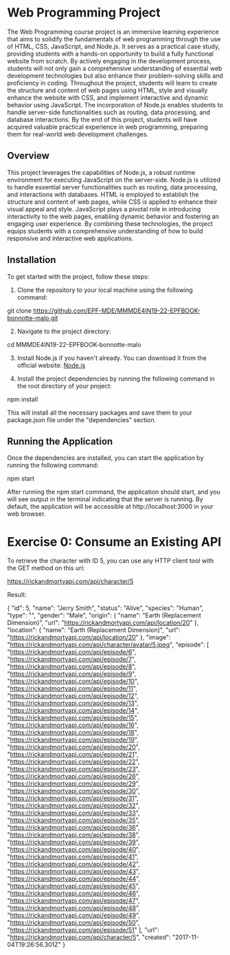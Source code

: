 # Web Programming Project

The Web Programming course project is an immersive learning experience that aims to solidify the fundamentals of web programming through the use of HTML, CSS, JavaScript, and Node.js. It serves as a practical case study, providing students with a hands-on opportunity to build a fully functional website from scratch. By actively engaging in the development process, students will not only gain a comprehensive understanding of essential web development technologies but also enhance their problem-solving skills and proficiency in coding. Throughout the project, students will learn to create the structure and content of web pages using HTML, style and visually enhance the website with CSS, and implement interactive and dynamic behavior using JavaScript. The incorporation of Node.js enables students to handle server-side functionalities such as routing, data processing, and database interactions. By the end of this project, students will have acquired valuable practical experience in web programming, preparing them for real-world web development challenges.

## Overview

This project leverages the capabilities of Node.js, a robust runtime environment for executing JavaScript on the server-side. Node.js is utilized to handle essential server functionalities such as routing, data processing, and interactions with databases. HTML is employed to establish the structure and content of web pages, while CSS is applied to enhance their visual appeal and style. JavaScript plays a pivotal role in introducing interactivity to the web pages, enabling dynamic behavior and fostering an engaging user experience. By combining these technologies, the project equips students with a comprehensive understanding of how to build responsive and interactive web applications.

## Installation

To get started with the project, follow these steps:

1. Clone the repository to your local machine using the following command:

git clone https://github.com/EPF-MDE/MMMDE4IN19-22-EPFBOOK-bonnotte-malo.git

2. Navigate to the project directory:

cd MMMDE4IN19-22-EPFBOOK-bonnotte-malo

3. Install Node.js if you haven't already. You can download it from the official website: [Node.js](https://nodejs.org)

4. Install the project dependencies by running the following command in the root directory of your project:

npm install

This will install all the necessary packages and save them to your package.json file under the "dependencies" section.

## Running the Application

Once the dependencies are installed, you can start the application by running the following command:

npm start

After running the npm start command, the application should start, and you will see output in the terminal indicating that the server is running. By default, the application will be accessible at http://localhost:3000 in your web browser.

# Exercise 0: Consume an Existing API

To retrieve the character with ID 5, you can use any HTTP client tool with the GET method on this url:

https://rickandmortyapi.com/api/character/5

Result:

{
	"id": 5,
	"name": "Jerry Smith",
	"status": "Alive",
	"species": "Human",
	"type": "",
	"gender": "Male",
	"origin": {
		"name": "Earth (Replacement Dimension)",
		"url": "https://rickandmortyapi.com/api/location/20"
	},
	"location": {
		"name": "Earth (Replacement Dimension)",
		"url": "https://rickandmortyapi.com/api/location/20"
	},
	"image": "https://rickandmortyapi.com/api/character/avatar/5.jpeg",
	"episode": [
		"https://rickandmortyapi.com/api/episode/6",
		"https://rickandmortyapi.com/api/episode/7",
		"https://rickandmortyapi.com/api/episode/8",
		"https://rickandmortyapi.com/api/episode/9",
		"https://rickandmortyapi.com/api/episode/10",
		"https://rickandmortyapi.com/api/episode/11",
		"https://rickandmortyapi.com/api/episode/12",
		"https://rickandmortyapi.com/api/episode/13",
		"https://rickandmortyapi.com/api/episode/14",
		"https://rickandmortyapi.com/api/episode/15",
		"https://rickandmortyapi.com/api/episode/16",
		"https://rickandmortyapi.com/api/episode/18",
		"https://rickandmortyapi.com/api/episode/19",
		"https://rickandmortyapi.com/api/episode/20",
		"https://rickandmortyapi.com/api/episode/21",
		"https://rickandmortyapi.com/api/episode/22",
		"https://rickandmortyapi.com/api/episode/23",
		"https://rickandmortyapi.com/api/episode/26",
		"https://rickandmortyapi.com/api/episode/29",
		"https://rickandmortyapi.com/api/episode/30",
		"https://rickandmortyapi.com/api/episode/31",
		"https://rickandmortyapi.com/api/episode/32",
		"https://rickandmortyapi.com/api/episode/33",
		"https://rickandmortyapi.com/api/episode/35",
		"https://rickandmortyapi.com/api/episode/36",
		"https://rickandmortyapi.com/api/episode/38",
		"https://rickandmortyapi.com/api/episode/39",
		"https://rickandmortyapi.com/api/episode/40",
		"https://rickandmortyapi.com/api/episode/41",
		"https://rickandmortyapi.com/api/episode/42",
		"https://rickandmortyapi.com/api/episode/43",
		"https://rickandmortyapi.com/api/episode/44",
		"https://rickandmortyapi.com/api/episode/45",
		"https://rickandmortyapi.com/api/episode/46",
		"https://rickandmortyapi.com/api/episode/47",
		"https://rickandmortyapi.com/api/episode/48",
		"https://rickandmortyapi.com/api/episode/49",
		"https://rickandmortyapi.com/api/episode/50",
		"https://rickandmortyapi.com/api/episode/51"
	],
	"url": "https://rickandmortyapi.com/api/character/5",
	"created": "2017-11-04T19:26:56.301Z"
}